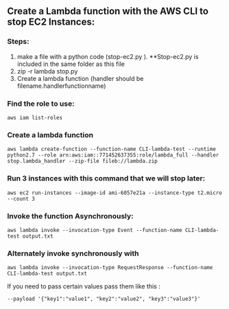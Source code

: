 

## Create a Lambda function with the AWS CLI to stop EC2 Instances:


### Steps:
1. make a file with a python code (stop-ec2.py ).  **Stop-ec2.py is included in the same folder as this file
2. zip -r lambda stop.py
3. Create a lambda function  (handler should be filename.handlerfunctionname)



###  Find the role to use:
```
aws iam list-roles
```

### Create a lambda function
```
aws lambda create-function --function-name CLI-lambda-test --runtime python2.7 --role arn:aws:iam::771452637355:role/lambda_full --handler stop.lambda_handler --zip-file fileb://lambda.zip
```

### Run 3 instances with this command that we will stop later:

``` 
aws ec2 run-instances --image-id ami-6057e21a --instance-type t2.micro --count 3
```



### Invoke the function Asynchronously:

``` 
aws lambda invoke --invocation-type Event --function-name CLI-lambda-test output.txt
```



### Alternately invoke synchronously with

``` 
aws lambda invoke --invocation-type RequestResponse --function-name CLI-lambda-test output.txt
```


If you need to pass certain values pass them like this :

```
--payload '{"key1":"value1", "key2":"value2", "key3":"value3"}'
```

